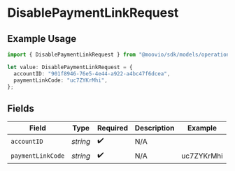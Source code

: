 # DisablePaymentLinkRequest

## Example Usage

```typescript
import { DisablePaymentLinkRequest } from "@moovio/sdk/models/operations";

let value: DisablePaymentLinkRequest = {
  accountID: "901f8946-76e5-4e44-a922-a4bc47f6dcea",
  paymentLinkCode: "uc7ZYKrMhi",
};
```

## Fields

| Field              | Type               | Required           | Description        | Example            |
| ------------------ | ------------------ | ------------------ | ------------------ | ------------------ |
| `accountID`        | *string*           | :heavy_check_mark: | N/A                |                    |
| `paymentLinkCode`  | *string*           | :heavy_check_mark: | N/A                | uc7ZYKrMhi         |